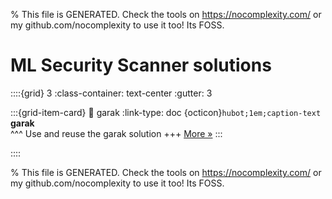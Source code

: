 
% This file is GENERATED. Check the tools on https://nocomplexity.com/ or my github.com/nocomplexity to use it too! Its FOSS. 

# ML Security Scanner solutions 
::::{grid} 3
:class-container: text-center
:gutter: 3 

:::{grid-item-card}
:link: garak
:link-type: doc
{octicon}`hubot;1em;caption-text` **garak**        
^^^
Use and reuse the garak solution
+++
[More »](garak)
:::

::::


% This file is GENERATED. Check the tools on https://nocomplexity.com/ or my github.com/nocomplexity to use it too! Its FOSS. 

